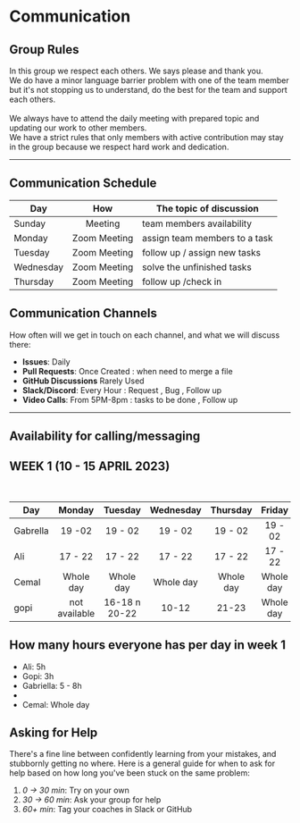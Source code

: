 # Communication

## Group Rules

In this group we respect each others. We says please and thank you. </br> We do
have a minor language barrier problem with one of the team member but it's not
stopping us to understand, do the best for the team and support each others.
</br> </br> We always have to attend the daily meeting with prepared topic and
updating our work to other members. </br> We have a strict rules that only
members with active contribution may stay in the group because we respect hard
work and dedication. </br>

---

## Communication Schedule

| Day       |     How      | The topic of discussion       |
| --------- | :----------: | ----------------------------- |
| Sunday    |   Meeting    | team members availability     |
| Monday    | Zoom Meeting | assign team members to a task |
| Tuesday   | Zoom Meeting | follow up / assign new tasks  |
| Wednesday | Zoom Meeting | solve the unfinished tasks    |
| Thursday  | Zoom Meeting | follow up /check in           |

## Communication Channels

How often will we get in touch on each channel, and what we will discuss there:

- **Issues**: Daily
- **Pull Requests**: Once Created : when need to merge a file
- **GitHub Discussions** Rarely Used
- **Slack/Discord**: Every Hour : Request , Bug , Follow up
- **Video Calls**: From 5PM-8pm : tasks to be done , Follow up

---

## Availability for calling/messaging

## WEEK 1 (10 - 15 APRIL 2023) </br>

</br>

| Day      |    Monday     |    Tuesday    | Wednesday | Thursday  |  Friday   | Saturday | Sunday |
| -------- | :-----------: | :-----------: | :-------: | :-------: | :-------: | :------: | :----: |
| Gabrella |    19 -02     |    19 - 02    |  19 - 02  |  19 - 02  |  19 - 02  |    x     |   x    |
| Ali      |    17 - 22    |    17 - 22    |  17 - 22  |  17 - 22  |  17 - 22  |    x     |   x    |
| Cemal    |   Whole day   |   Whole day   | Whole day | Whole day | Whole day |    x     |   x    |
| gopi     | not available | 16-18 n 20-22 |   10-12   |   21-23   | Whole day |    x     |   x    |

## How many hours everyone has per day in week 1

- Ali: 5h
- Gopi: 3h
- Gabriella: 5 - 8h
-
- Cemal: Whole day

## Asking for Help

There's a fine line between confidently learning from your mistakes, and
stubbornly getting no where. Here is a general guide for when to ask for help
based on how long you've been stuck on the same problem:

1. _0 -> 30 min_: Try on your own
2. _30 -> 60 min_: Ask your group for help
3. _60+ min_: Tag your coaches in Slack or GitHub
